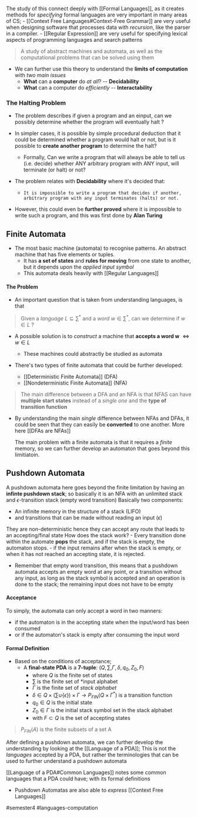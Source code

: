  The study of this connect deeply with [[Formal Languages]], as it creates methods for *specifying* formal languages are very important in many areas of CS;
	- [[Context Free Languages#Context-Free Grammar]] are very useful when designing software that processes data with *recursion*, like the parser in a compiler.
	- [[Regular Expression]] are very useful for specifying lexical aspects of programming languages and search patterns

>  A study of abstract machines and automata, as well as the computational problems that can be solved using them

- We can further use this theory to understand the **limits of computation** with *two main issues*
	- **What** can a **computer** do *at all*? -- **Decidability**
	- **What** can a computer do *efficiently* -- **Interactability**

### The Halting Problem
- The problem describes if given a program and an einput, can we possibly determine whether the program will eventually halt ?
- In simpler cases, it is possible by simple procedural deduction that it could be determined whether a program would halt or not, but is it possible to **create another program** to determine the halt?
	- Formally, Can we write a program that will always be able to tell us (i.e. decide) whether ANY arbitrary program with ANY input, will terminate (or halt) or not?
- The problem relates with **Decidability** where it's decided that:
	- `It is impossible to write a program that decides if another, arbitrary program with any input terminates (halts) or not.`

- However, this could even be **further proved** where it is impossible to write such a program, and this was first done by **Alan Turing**

## Finite Automata
- The most basic machine (automata) to recognise patterns. An abstract machine that has five elements or tuples. 
	- It has **a set of states** and **rules for moving** from one state to another, but it depends upon the *applied input symbol*
	- This automata deals heavily with [[Regular Languages]]

#### The Problem
- An important question that is taken from understanding languages, is that
> Given a *language* $L \subseteq \sum^{*}$ and a *word* $w \in \sum^{*}$, can we determine if $w \in L$ ?

- A possible solution is to *construct* a machine that **accepts a word w** $\iff w \in L$
	- These machines could abstractly be studied as automata

- There's two types of finite automata that could be further developed:
	- [[Deterministic Finite Automata]] (DFA)
	- [[Nondeterministic Finite Automata]] (NFA)

> The main difference between a DFA and an NFA is that NFAS can have **multiple start states** instead of a *single one* and the **type of transition function**

- By understanding the main *single* difference between NFAs and DFAs, it could be seen that they can easily be **converted** to one another. More here [[DFAs are NFAs]]

	The main problem with a finite automata is that it requires a *finite* memory, so we can further develop an automaton that goes beyond this limitiatoin.

## Pushdown Automata
A pushdown automata here goes beyond the finite limitation by having an **infinte pushdown stack**; so basically it is an NFA with an unlimited stack and $\epsilon$-transition stack (empty word transition)
Basically two components:
- An infinite memory in the structure of a stack (LIFO)
- and transitions that can be made without reading an input ($\epsilon$)

They are non-deterministic hence they can accept any route that leads to an accepting/final state 
How does the stack work?
		- Every transition done within the automate **pops** the stack, and if the stack is empty, the automaton stops. 
		- if the input remains after when the stack is empty, or when it has not reached an accepting state, it is rejected.
- Remember that empty word transition, this means that a pushdown automata accepts an empty word at any point, or a transition without any input, as long as the stack symbol is accepted and an operation is done to the stack; the remaining input does not have to be empty

#### Acceptance
To simply, the automata can only accept a word in two manners:
-  if the automaton is in the accepting state when the input/word has been consumed
- or if the automaton's stack is empty after consuming the input word

#### Formal Definition
- Based on the conditions of acceptance;
	- A **final-state PDA** is a **7-tuple**: $(Q, \sum, \Gamma,\delta, q_{0}, Z_{0}, F)$
		- where $Q$ is the finite set of states
		- $\sum$ is the finite set of *input alphabet
		- $\Gamma$ is the finite set of *stack alphabet*
		- $\delta \in Q \times (\sum \cup \{ \epsilon \}) \times \Gamma \to P_{FIN}(Q \times \Gamma ^{*})$ is a transition function
		- $q_{0} \in Q$ is the initial state
		- $Z_{0} \in \Gamma$ is the initial stack symbol set in the stack alphabet
		- with $F \subset Q$ is the set of accepting states
> $P_{FIN}(A)$ is the finite subsets of a set A 

After defining a pushdown automata, we can further develop the understanding by looking at the [[Language of a PDA]]; This is not the *languages* accepted by a PDA, but rather the terminologies that can be used to further understand a pushdown automata

[[Language of a PDA#Common Languages]] notes some common languages that a PDA could have; with its formal definitions

- Pushdown Automatas are also able to *express* [[Context Free Languages]]

#semester4 #languages-computation